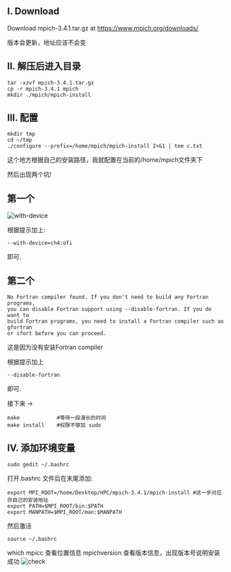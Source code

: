 ## I. Download

Download mpich-3.4.1.tar.gz at https://www.mpich.org/downloads/

版本会更新，地址应该不会变

## II. 解压后进入目录

```shell
tar -xzvf mpich-3.4.1.tar.gz
cp -r mpich-3.4.1 mpich
mkdir ./mpich/mpich-install
```

## III. 配置

```shell
mkdir tmp
cd ~/tmp
./configure --prefix=/home/mpich/mpich-install 2>&1 | tee c.txt
```

这个地方根据自己的安装路径，我就配置在当前的/home/mpich文件夹下

然后出现两个坑!

## 第一个

![with-device](https://pic1.zhimg.com/80/v2-69590776024dd953171fb11ad6a8ca74_720w.jpg 'screenshot')

根据提示加上:

```shell
--with-device=ch4:ofi
```
即可.

## 第二个
```
No Fortran compiler found. If you don't need to build any Fortran programs, 
you can disable Fortran support using --disable-fortran. If you do want to 
build Fortran programs, you need to install a Fortran compiler such as gfortran
or ifort before you can proceed.
```

这是因为没有安装Fortran compiler

根据提示加上
```shell
--disable-fortran
```

 即可.
 
 接下来 ->
 
 ```shell
make            #等待一段漫长的时间
make install    #权限不够加 sudo
 ```

## IV. 添加环境变量

```shell
sudo gedit ~/.bashrc
```

打开.bashrc 文件后在末尾添加:

```shell
export MPI_ROOT=/home/Desktop/HPC/mpich-3.4.1/mpich-install #这一步对应你自己的安装地址
export PATH=$MPI_ROOT/bin:$PATH
export MANPATH=$MPI_ROOT/man:$MANPATH
```

然后激活

```shell
source ~/.bashrc
```

which mpicc 查看位置信息
mpichversion 查看版本信息，出现版本号说明安装成功
![check](https://pic4.zhimg.com/80/v2-baf33096e0d4b295e1aa44a909d4f9ab_720w.jpg "screenshot")
